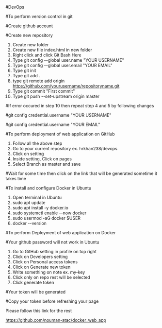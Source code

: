 #DevOps

#To perform version control in git

#Create github account

#Create new repository

1. Create new folder
2. Create new file index.html in new folder
3. Right click and click Git Bash Here
4. Type git config --global user.name "YOUR USERNAME"
5. Type git config --global user.email "YOUR EMAIL"
6. Type git init
7. Type git add .
8. type git remote add origin https://github.com/yourusername/repositoryname.git
9. Type git commit "First commit"
10. Type git push --set-upstream origin master

#If error occured in step 10 then repeat step 4 and 5 by following changes

#git config credential.username "YOUR USERNAME"

#git config credential.username "YOUR EMAIL"



#To perform deployment of web application on GitHub

1. Follow all the above step
2. Go to your current repository ex. hrkhan238/devops
3. Click on setting
4. Inside setting, Click on pages
5. Select Branch as master and save

#Wait for some time then click on the link that will be generated sometime it takes time 


#To install and configure Docker in Ubuntu
1. Open terminal in Ubuntu
2. sudo apt update
3. sudo apt install -y docker.io
4. sudo systemctl enable --now docker
5. sudo usermod -aG docker $USER
6. docker --version


#To perform Deployment of web application on Docker

#Your github password will not work in Ubuntu
1. Go to GitHub setting in profile on top right
2. Click on Developers setting
3. Click on Personal access tokens
4. Click on Generate new token
5. Write something on note ex. my-key
6. Click only on repo rest will be selected
7. Click generate token

#Your token will be generated

#Copy your token before refreshing your page

Please follow this link for the rest

https://github.com/nouman-atac/docker_web_app

